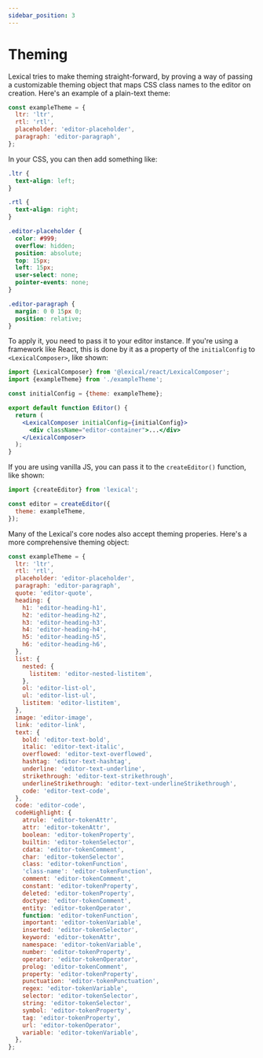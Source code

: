```yaml
---
sidebar_position: 3
---
```


# Theming

Lexical tries to make theming straight-forward, by proving a way of passing a customizable theming object that maps CSS class names to the editor on creation. Here's an example of a plain-text theme:

```js
const exampleTheme = {
  ltr: 'ltr',
  rtl: 'rtl',
  placeholder: 'editor-placeholder',
  paragraph: 'editor-paragraph',
};
```

In your CSS, you can then add something like:

```css
.ltr {
  text-align: left;
}

.rtl {
  text-align: right;
}

.editor-placeholder {
  color: #999;
  overflow: hidden;
  position: absolute;
  top: 15px;
  left: 15px;
  user-select: none;
  pointer-events: none;
}

.editor-paragraph {
  margin: 0 0 15px 0;
  position: relative;
}
```

To apply it, you need to pass it to your editor instance. If you're using a framework like React, this is done by
it as a property of the `initialConfig` to `<LexicalComposer>`, like shown:

```jsx
import {LexicalComposer} from '@lexical/react/LexicalComposer';
import {exampleTheme} from './exampleTheme';

const initialConfig = {theme: exampleTheme};

export default function Editor() {
  return (
    <LexicalComposer initialConfig={initialConfig}>
      <div className="editor-container">...</div>
    </LexicalComposer>
  );
}
```

If you are using vanilla JS, you can pass it to the `createEditor()` function, like shown:

```js
import {createEditor} from 'lexical';

const editor = createEditor({
  theme: exampleTheme,
});
```

Many of the Lexical's core nodes also accept theming properies. Here's a more comprehensive theming object:

```js
const exampleTheme = {
  ltr: 'ltr',
  rtl: 'rtl',
  placeholder: 'editor-placeholder',
  paragraph: 'editor-paragraph',
  quote: 'editor-quote',
  heading: {
    h1: 'editor-heading-h1',
    h2: 'editor-heading-h2',
    h3: 'editor-heading-h3',
    h4: 'editor-heading-h4',
    h5: 'editor-heading-h5',
    h6: 'editor-heading-h6',
  },
  list: {
    nested: {
      listitem: 'editor-nested-listitem',
    },
    ol: 'editor-list-ol',
    ul: 'editor-list-ul',
    listitem: 'editor-listitem',
  },
  image: 'editor-image',
  link: 'editor-link',
  text: {
    bold: 'editor-text-bold',
    italic: 'editor-text-italic',
    overflowed: 'editor-text-overflowed',
    hashtag: 'editor-text-hashtag',
    underline: 'editor-text-underline',
    strikethrough: 'editor-text-strikethrough',
    underlineStrikethrough: 'editor-text-underlineStrikethrough',
    code: 'editor-text-code',
  },
  code: 'editor-code',
  codeHighlight: {
    atrule: 'editor-tokenAttr',
    attr: 'editor-tokenAttr',
    boolean: 'editor-tokenProperty',
    builtin: 'editor-tokenSelector',
    cdata: 'editor-tokenComment',
    char: 'editor-tokenSelector',
    class: 'editor-tokenFunction',
    'class-name': 'editor-tokenFunction',
    comment: 'editor-tokenComment',
    constant: 'editor-tokenProperty',
    deleted: 'editor-tokenProperty',
    doctype: 'editor-tokenComment',
    entity: 'editor-tokenOperator',
    function: 'editor-tokenFunction',
    important: 'editor-tokenVariable',
    inserted: 'editor-tokenSelector',
    keyword: 'editor-tokenAttr',
    namespace: 'editor-tokenVariable',
    number: 'editor-tokenProperty',
    operator: 'editor-tokenOperator',
    prolog: 'editor-tokenComment',
    property: 'editor-tokenProperty',
    punctuation: 'editor-tokenPunctuation',
    regex: 'editor-tokenVariable',
    selector: 'editor-tokenSelector',
    string: 'editor-tokenSelector',
    symbol: 'editor-tokenProperty',
    tag: 'editor-tokenProperty',
    url: 'editor-tokenOperator',
    variable: 'editor-tokenVariable',
  },
};
```

